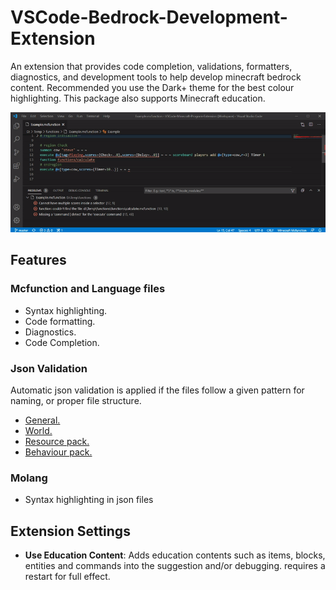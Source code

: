 # VSCode-Bedrock-Development-Extension

An extension that provides code completion, validations, formatters, diagnostics, and development tools to help develop minecraft bedrock content.
Recommended you use the Dark+ theme for the best colour highlighting. This package also supports Minecraft education.

![overview](documentation/resources/overview.gif)

## Features

### Mcfunction and Language files

-   Syntax highlighting.
-   Code formatting.
-   Diagnostics.
-   Code Completion.

### Json Validation

Automatic json validation is applied if the files follow a given pattern for naming, or proper file structure.

-   [General.](./documentation/Json%20Validation.md#general)
-   [World.](./documentation/Json%20Validation.md#world)
-   [Resource pack.](./documentation/Json%20Validation.md#resource-packs)
-   [Behaviour pack.](./documentation/Json%20Validation.md#behaviour-packs)

### Molang

-   Syntax highlighting in json files

## Extension Settings

-   **Use Education Content**: Adds education contents such as items, blocks, entities and commands into the suggestion and/or debugging. requires a
    restart for full effect.
